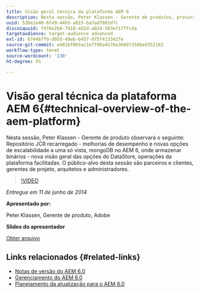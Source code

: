 ```yaml
---
title: Visão geral técnica da plataforma AEM 6
description: Nesta sessão, Peter Klassen - Gerente de produtos, procura o Repositório JCR recarregado, melhorias de desempenho e novas opções de escalabilidade.
uuid: 53be1e40-6fe9-44b5-a015-ba7ad7801d7c
discoiquuid: f4f6e2b0-7910-4d1d-a024-583ef17ffcda
targetaudience: target-audience advanced
exl-id: 674467f9-d05d-49ab-b457-975f413342fe
source-git-commit: e401bf0b5ac1e7f06a4576e36887358bed352162
workflow-type: tm+mt
source-wordcount: '130'
ht-degree: 5%

---
```


# Visão geral técnica da plataforma AEM 6{#technical-overview-of-the-aem-platform}

Nesta sessão, Peter Klassen - Gerente de produto observará o seguinte: Repositório JCR recarregado - melhorias de desempenho e novas opções de escalabilidade a uma só vista, mongoDB no AEM 6, onde armazenar binários - nova visão geral das opções do DataStore, operações da plataforma facilitadas. O público-alvo desta sessão são parceiros e clientes, gerentes de projeto, arquitetos e administradores.

>[!VIDEO](https://video.tv.adobe.com/v/19517/?quality=9)

*Entregue em 11 de junho de 2014*

**Apresentado por:**

Peter Klassen, Gerente de produto, Adobe

**Slides do apresentador**

[Obter arquivo](assets/aem6-platform-whatsnew.pdf)

## Links relacionados {#related-links}

* [Notas de versão do AEM 6.0](https://docs.adobe.com/content/docs/en/aem/6-0/release-notes.html)
* [Gerenciamento do AEM 6.0](https://docs.adobe.com/docs/en/aem/6-0/manage.html)
* [Planejamento da atualização para o AEM 6.0](https://docs.adobe.com/content/docs/en/aem/6-0/deploy/upgrade/planning.html)
